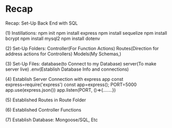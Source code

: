 # Recap
Recap: Set-Up Back End with SQL

(1) Instillations: 
npm init
npm install express
npm install sequelize
npm install bcrypt
npm install mysql2
npm install dotenv

(2) Set-Up Folders:
Controller(For Function Actions)
Routes(Direction for address actions for Controllers)
Models(My Schemas,)

(3) Set-Up Files:
database(to Connect to my Database)
server(To make server live)
.env(Establish Database Info and connections)

(4) Establish Server Connection with express app
const express=require('express')
const app=express();
PORT=5000
app.use(express.json())
app.listen(PORT, ()=>{.......})

(5) Established Routes in Route Folder 


(6) Established Controller Functions


(7) Establish Database: Mongoose/SQL, Etc